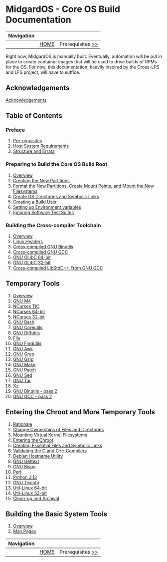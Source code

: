# MidgardOS - Core OS Build Documentation

| Navigation |||
| --- | --- | ---: |
| | [HOME](./README.md) | Prerequisites [>>](./Prerequisites.md) |

Right now, MidgardOS is manually built. Eventually, automation will be put in place to create container images that will be used to drive builds of RPMs for the OS. For now, this documentation, heavily inspired by the Cross-LFS and LFS project, will have to suffice.

## Acknowledgements

[Acknowledgements](./Acknowledgements.md)

## Table of Contents

### Preface

1. [Pre-requisites](./Prerequisites.md)
1. [Host System Requirements](./HostRequirements.md)
1. [Structure and Errata](./Structure.md)

### Preparing to Build the Core OS Build Root

1. [Overview](./PrepOverview.md)
1. [Creating the New Partitions](./CreatePartition.md)
1. [Format the New Partitions, Create Mount Points, and Mount the New Filesystems](./ManageDisk.md)
1. [Create OS Directories and Symbolic Links](./DirectoriesAndSymlinks.md)
1. [Creating a Build User](./CreateBuildUser.md)
1. [Setting up Environment variables](./SetEnvironmentVars.md)
1. [Ignoring Software Test Suites](./IgnoringPreFinalSWTests.md)

### Building the Cross-compiler Toolchain

1. [Overview](./CrossCompilationTools/Overview.md)
1. [Linux Headers](./CrossCompilationTools/LinuxHeaders.md)
1. [Cross-compiled GNU Binutils](./CrossCompilationTools/GNUBinutils.md)
1. [Cross-compiled GNU GCC](./CrossCompilationTools/GNUGCC.md)
1. [GNU GLibC 64-bit](./CrossCompilationTools/GNUGLibC64bit.md)
1. [GNU GLibC 32-bit](./CrossCompilationTools/GNUGLibC32bit.md)
1. [Cross-compiled LibStdC++ From GNU GCC](./CrossCompilationTools/LibStdC++.md)

## Temporary Tools

1. [Overview](./TempTools/Overview.md)
1. [GNU M4](./TempTools/GNUM4.md)
1. [NCurses TIC](./TempTools/NCursesTic.md)
1. [NCurses 64-bit](./TempTools/NCurses64bit.md)
1. [NCurses 32-bit](./TempTools/NCurses32bit.md)
1. [GNU Bash](./TempTools/GNUBash.md)
1. [GNU Coreutils](./TempTools/GNUCoreutils.md)
1. [GNU Diffutils](./TempTools/GNUDiffutils.md)
1. [File](./TempTools/File.md)
1. [GNU Findutils](./TempTools/GNUFindutils.md)
1. [GNU Awk](./TempTools/GAWK.md)
1. [GNU Grep](./TempTools/GNUGrep.md)
1. [GNU Gzip](./TempTools/GNUGzip.md)
1. [GNU Make](./TempTools/GNUMake.md)
1. [GNU Patch](./TempTools/GNUPatch.md)
1. [GNU Sed](./TempTools/GNUSed.md)
1. [GNU Tar](./TempTools/GNUTar.md)
1. [Xz](./TempTools/Xz.md)
1. [GNU Binutils - pass 2](./TempTools/GNUBinutils.md)
1. [GNU GCC - pass 2](./TempTools/GNUGCC.md)

## Entering the Chroot and More Temporary Tools

1. [Rationale](./ChrootTempTools/ChrootBuildingTempTools.md)
1. [Change Ownerships of Files and Directories](./ChrootTempTools/ChangeOwnerships.md)
1. [Mounting Virtual Kernel Filesystems](./ChrootTempTools/MountingVirtualKernelFilesystems.md)
1. [Entering the Chroot](./ChrootTempTools/EnteringChroot.md)
1. [Creating Essential Files and Symbolic Links](./ChrootTempTools/EssentialFilesAndSymlinks.md)
1. [Validating the C and C++ Compilers](./ChrootTempTools/ValidatingCompilers.md)
1. [Debian Hostname Utility](./ChrootTempTools/Hostname.md)
1. [GNU Gettext](./ChrootTempTools/GNUGettext.md)
1. [GNU Bison](./ChrootTempTools/GNUBison.md)
1. [Perl](./ChrootTempTools/Perl.md)
1. [Python 3.13](./ChrootTempTools/Python313.md)
1. [GNU Texinfo](./ChrootTempTools/GNUTexinfo.md)
1. [Util-Linux 64-bit](./ChrootTempTools/UtilLinux64bit.md)
1. [Util-Linux 32-bit](./ChrootTempTools/UtilLinux32bit.md)
1. [Clean-up and Archival](./ChrootTempTools/CleanupAndArchival.md)

## Building the Basic System Tools

1. [Overview](./BasicSystem/Overview.md)
1. [Man Pages](./BasicSystem/ManPages.md)

| Navigation |||
| --- | --- | ---: |
| | [HOME](./README.md) | Prerequisites [>>](./Prerequisites.md) |
